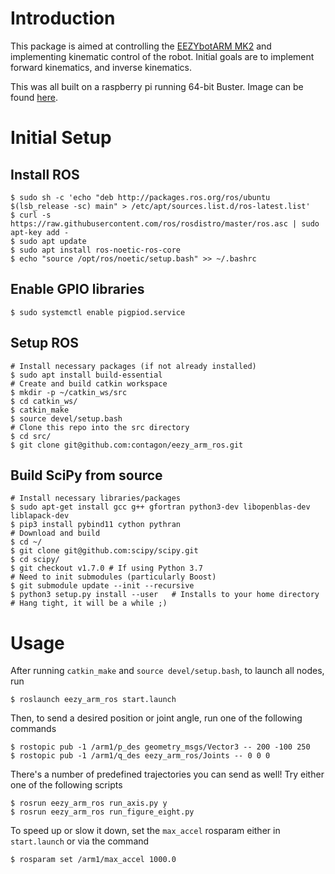 # Introduction
This package is aimed at controlling the [EEZYbotARM MK2](http://www.eezyrobots.it/eba_mk2.html) and implementing kinematic control of the robot. Initial goals are to implement forward kinematics, and inverse kinematics.

This was all built on a raspberry pi running 64-bit Buster. Image can be found [here](https://downloads.raspberrypi.org/raspios_arm64/images/raspios_arm64-2021-05-28/).

# Initial Setup
## Install ROS
```shell
$ sudo sh -c 'echo "deb http://packages.ros.org/ros/ubuntu $(lsb_release -sc) main" > /etc/apt/sources.list.d/ros-latest.list'
$ curl -s https://raw.githubusercontent.com/ros/rosdistro/master/ros.asc | sudo apt-key add -
$ sudo apt update
$ sudo apt install ros-noetic-ros-core
$ echo "source /opt/ros/noetic/setup.bash" >> ~/.bashrc
```

## Enable GPIO libraries
```shell
$ sudo systemctl enable pigpiod.service
```

## Setup ROS
```shell
# Install necessary packages (if not already installed)
$ sudo apt install build-essential
# Create and build catkin workspace
$ mkdir -p ~/catkin_ws/src
$ cd catkin_ws/
$ catkin_make
$ source devel/setup.bash
# Clone this repo into the src directory
$ cd src/
$ git clone git@github.com:contagon/eezy_arm_ros.git
```

## Build SciPy from source
```shell
# Install necessary libraries/packages
$ sudo apt-get install gcc g++ gfortran python3-dev libopenblas-dev liblapack-dev
$ pip3 install pybind11 cython pythran
# Download and build
$ cd ~/
$ git clone git@github.com:scipy/scipy.git
$ cd scipy/
$ git checkout v1.7.0 # If using Python 3.7
# Need to init submodules (particularly Boost)
$ git submodule update --init --recursive
$ python3 setup.py install --user   # Installs to your home directory
# Hang tight, it will be a while ;)
```

# Usage
After running `catkin_make` and `source devel/setup.bash`, to launch all nodes, run
```shell
$ roslaunch eezy_arm_ros start.launch
```
Then, to send a desired position or joint angle, run one of the following commands
```shell
$ rostopic pub -1 /arm1/p_des geometry_msgs/Vector3 -- 200 -100 250
$ rostopic pub -1 /arm1/q_des eezy_arm_ros/Joints -- 0 0 0
```
There's a number of predefined trajectories you can send as well! Try either one of the following scripts
```shell
$ rosrun eezy_arm_ros run_axis.py y
$ rosrun eezy_arm_ros run_figure_eight.py
```
To speed up or slow it down, set the `max_accel` rosparam either in `start.launch` or via the command
```shell
$ rosparam set /arm1/max_accel 1000.0
```
